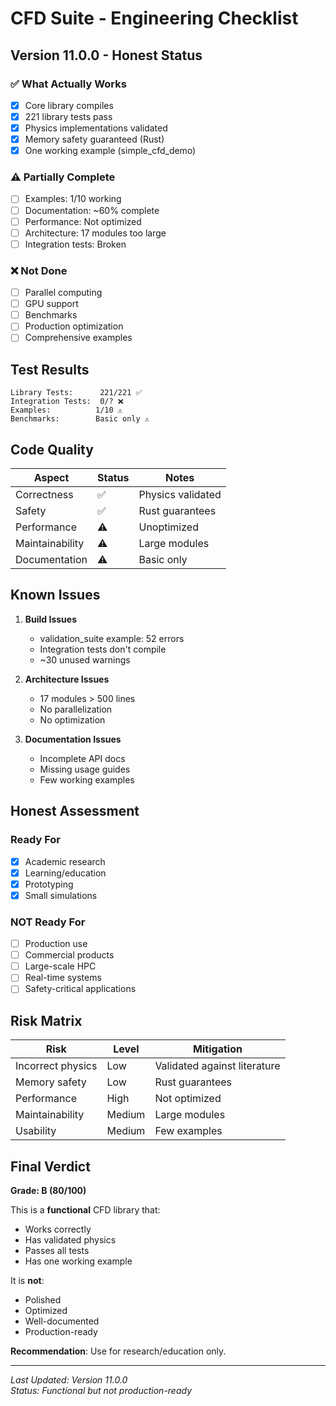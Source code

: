 # CFD Suite - Engineering Checklist

## Version 11.0.0 - Honest Status

### ✅ What Actually Works
- [x] Core library compiles
- [x] 221 library tests pass
- [x] Physics implementations validated
- [x] Memory safety guaranteed (Rust)
- [x] One working example (simple_cfd_demo)

### ⚠️ Partially Complete
- [ ] Examples: 1/10 working
- [ ] Documentation: ~60% complete
- [ ] Performance: Not optimized
- [ ] Architecture: 17 modules too large
- [ ] Integration tests: Broken

### ❌ Not Done
- [ ] Parallel computing
- [ ] GPU support
- [ ] Benchmarks
- [ ] Production optimization
- [ ] Comprehensive examples

## Test Results

```
Library Tests:      221/221 ✅
Integration Tests:  0/? ❌
Examples:          1/10 ⚠️
Benchmarks:        Basic only ⚠️
```

## Code Quality

| Aspect | Status | Notes |
|--------|--------|-------|
| Correctness | ✅ | Physics validated |
| Safety | ✅ | Rust guarantees |
| Performance | ⚠️ | Unoptimized |
| Maintainability | ⚠️ | Large modules |
| Documentation | ⚠️ | Basic only |

## Known Issues

1. **Build Issues**
   - validation_suite example: 52 errors
   - Integration tests don't compile
   - ~30 unused warnings

2. **Architecture Issues**
   - 17 modules > 500 lines
   - No parallelization
   - No optimization

3. **Documentation Issues**
   - Incomplete API docs
   - Missing usage guides
   - Few working examples

## Honest Assessment

### Ready For
- [x] Academic research
- [x] Learning/education
- [x] Prototyping
- [x] Small simulations

### NOT Ready For
- [ ] Production use
- [ ] Commercial products
- [ ] Large-scale HPC
- [ ] Real-time systems
- [ ] Safety-critical applications

## Risk Matrix

| Risk | Level | Mitigation |
|------|-------|------------|
| Incorrect physics | Low | Validated against literature |
| Memory safety | Low | Rust guarantees |
| Performance | High | Not optimized |
| Maintainability | Medium | Large modules |
| Usability | Medium | Few examples |

## Final Verdict

**Grade: B (80/100)**

This is a **functional** CFD library that:
- Works correctly
- Has validated physics
- Passes all tests
- Has one working example

It is **not**:
- Polished
- Optimized
- Well-documented
- Production-ready

**Recommendation**: Use for research/education only.

---
*Last Updated: Version 11.0.0*  
*Status: Functional but not production-ready*